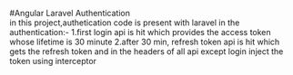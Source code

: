 #Angular Laravel Authentication <br>
in this project,authetication code is present with laravel
in the authentication:-
 1.first login api is hit which provides the access token whose lifetime is 30 minute 
 2.after 30 min, refresh token api is hit which gets the refresh token and in the headers of all  api except login inject the token using interceptor 
   

